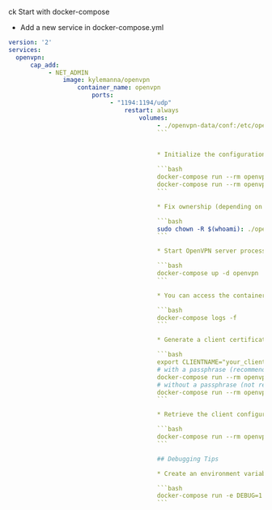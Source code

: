 ck Start with docker-compose

* Add a new service in docker-compose.yml

```yaml
version: '2'
services:
  openvpn:
      cap_add:
           - NET_ADMIN
               image: kylemanna/openvpn
                   container_name: openvpn
                       ports:
                            - "1194:1194/udp"
                                restart: always
                                    volumes:
                                         - ./openvpn-data/conf:/etc/openvpn
                                         ```


                                         * Initialize the configuration files and certificates

                                         ```bash
                                         docker-compose run --rm openvpn ovpn_genconfig -u udp://VPN.SERVERNAME.COM
                                         docker-compose run --rm openvpn ovpn_initpki
                                         ```

                                         * Fix ownership (depending on how to handle your backups, this may not be needed)

                                         ```bash
                                         sudo chown -R $(whoami): ./openvpn-data
                                         ```

                                         * Start OpenVPN server process

                                         ```bash
                                         docker-compose up -d openvpn
                                         ```

                                         * You can access the container logs with

                                         ```bash
                                         docker-compose logs -f
                                         ```

                                         * Generate a client certificate

                                         ```bash
                                         export CLIENTNAME="your_client_name"
                                         # with a passphrase (recommended)
                                         docker-compose run --rm openvpn easyrsa build-client-full $CLIENTNAME
                                         # without a passphrase (not recommended)
                                         docker-compose run --rm openvpn easyrsa build-client-full $CLIENTNAME nopass
                                         ```

                                         * Retrieve the client configuration with embedded certificates

                                         ```bash
                                         docker-compose run --rm openvpn ovpn_getclient $CLIENTNAME > $CLIENTNAME.ovpn
                                         ```

                                         ## Debugging Tips

                                         * Create an environment variable with the name DEBUG and value of 1 to enable debug output (using "docker -e").

                                         ```bash
                                         docker-compose run -e DEBUG=1 openvpn
                                         ```

